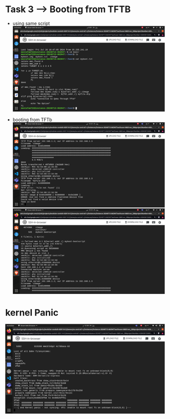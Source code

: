 # Task 3 --> Booting from TFTB
- using same script
![booting_Script](./script.png)

- booting from TFTb 
![Tftp_booting](./1Img_Tftb_boot.png)
![Tftp_booting](./2Img_Tftb_boot.png)

# kernel Panic
![Kernel_Panic](./Kernel_panic.png)
